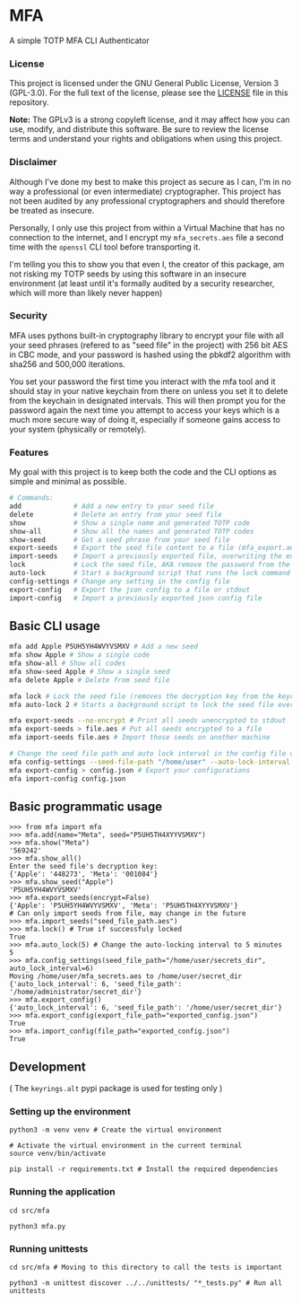 # MFA

A simple TOTP MFA CLI Authenticator

### License

This project is licensed under the GNU General Public License, Version 3 (GPL-3.0). For the full text of the license, please see the [LICENSE](COPYING) file in this repository.

**Note:** The GPLv3 is a strong copyleft license, and it may affect how you can use, modify, and distribute this software. Be sure to review the license terms and understand your rights and obligations when using this project.

### Disclaimer

Although I've done my best to make this project as secure as I can, I'm in
no way a professional (or even intermediate) cryptographer. This project has
not been audited by any professional cryptographers and should therefore be
treated as insecure.

Personally, I only use this project from within a Virtual Machine that has no
connection to the internet, and I encrypt my `mfa_secrets.aes` file a second 
time with the `openssl` CLI tool before transporting it. 

I'm telling you this to show you that even I, the creator of this package, 
am not risking my TOTP seeds by using this software in an insecure environment 
(at least until it's formally audited by a security researcher, which will more
than likely never happen)

### Security


MFA uses pythons built-in cryptography library to encrypt your file
with all your seed phrases (refered to as "seed file" in the project)
with 256 bit AES in CBC mode, and your password is hashed using the pbkdf2
algorithm with sha256 and 500,000 iterations.

You set your password the first time you interact with the mfa tool and
it should stay in your native keychain from there on unless you set it 
to delete from the keychain in designated intervals. This will then prompt
you for the password again the next time you attempt to access your keys which 
is a much more secure way of doing it, especially if someone gains access
to your system (physically or remotely).


### Features

My goal with this project is to keep both the code and the CLI options
as simple and minimal as possible.

```bash
# Commands:
add             # Add a new entry to your seed file
delete          # Delete an entry from your seed file
show            # Show a single name and generated TOTP code
show-all        # Show all the names and generated TOTP codes
show-seed       # Get a seed phrase from your seed file
export-seeds    # Export the seed file content to a file (mfa_export.aes)
import-seeds    # Import a previously exported file, overwriting the existing seeds
lock            # Lock the seed file, AKA remove the password from the keyring
auto-lock       # Start a background script that runs the lock command at user set intervals
config-settings # Change any setting in the config file
export-config   # Export the json config to a file or stdout
import-config   # Import a previously exported json config file
```

## Basic CLI usage

```bash
mfa add Apple P5UH5YH4WVYVSMXV # Add a new seed
mfa show Apple # Show a single code
mfa show-all # Show all codes
mfa show-seed Apple # Show a single seed
mfa delete Apple # Delete from seed file

mfa lock # Lock the seed file (removes the decryption key from the keyring)
mfa auto-lock 2 # Starts a background script to lock the seed file every 2 minutes

mfa export-seeds --no-encrypt # Print all seeds unencrypted to stdout
mfa export-seeds > file.aes # Put all seeds encrypted to a file
mfa import-seeds file.aes # Import those seeds on another machine

# Change the seed file path and auto lock interval in the config file directly
mfa config-settings --seed-file-path "/home/user" --auto-lock-interval 6
mfa export-config > config.json # Export your configurations
mfa import-config config.json
```

## Basic programmatic usage
```python3
>>> from mfa import mfa
>>> mfa.add(name="Meta", seed="P5UH5TH4XYYVSMXV")
>>> mfa.show("Meta")
'569242'
>>> mfa.show_all()
Enter the seed file's decryption key:
{'Apple': '448273', 'Meta': '001084'}
>>> mfa.show_seed("Apple")
'P5UH5YH4WVYVSMXV'
>>> mfa.export_seeds(encrypt=False)
{'Apple': 'P5UH5YH4WVYVSMXV', 'Meta': 'P5UH5TH4XYYVSMXV'}
# Can only import seeds from file, may change in the future
>>> mfa.import_seeds("seed_file_path.aes")
>>> mfa.lock() # True if successfuly locked
True
>>> mfa.auto_lock(5) # Change the auto-locking interval to 5 minutes
5
>>> mfa.config_settings(seed_file_path="/home/user/secrets_dir", auto_lock_interval=6)
Moving /home/user/mfa_secrets.aes to /home/user/secret_dir
{'auto_lock_interval': 6, 'seed_file_path': '/home/administrator/secret_dir'}
>>> mfa.export_config()
{'auto_lock_interval': 6, 'seed_file_path': '/home/user/secret_dir'}
>>> mfa.export_config(export_file_path="exported_config.json")
True
>>> mfa.import_config(file_path="exported_config.json")
True
```

## Development

( The `keyrings.alt` pypi package is used for testing only )

### Setting up the environment

```python3
python3 -m venv venv # Create the virtual environment

# Activate the virtual environment in the current terminal
source venv/bin/activate 

pip install -r requirements.txt # Install the required dependencies
```

### Running the application
```python3
cd src/mfa

python3 mfa.py
```

### Running unittests

```python3
cd src/mfa # Moving to this directory to call the tests is important

python3 -m unittest discover ../../unittests/ "*_tests.py" # Run all unittests
```
